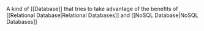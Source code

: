 A kind of [[Database]] that tries to take advantage of the benefits of [[Relational Database|Relational Databases]] and [[NoSQL Database|NoSQL Databases]]

